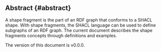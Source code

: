 ## Abstract {#abstract}

A shape fragment is the part of an RDF graph that conforms to a SHACL shape. With shape fragments, the SHACL language can be used to define subgraphs of an RDF graph. The current document describes the shape fragments concepts through definitions and examples.

The version of this document is v0.0.0.
